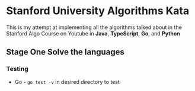 # Stanford University Algorithms Kata

This is my attempt at implementing all the algorithms talked about in the Stanford Algo Course on Youtube in **Java**, **TypeScript**, **Go**, and **Python**

## Stage One Solve the languages

### Testing

- Go - `go test -v` in desired directory to test

